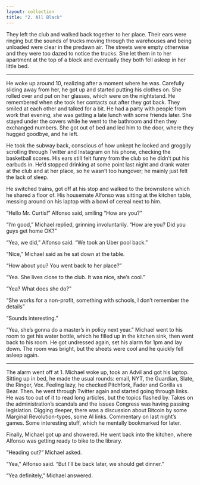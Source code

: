 ```yaml
---
layout: collection
title: "2. All Black"
---
```


They left the club and walked back together to her place. Their ears were ringing but the sounds of trucks moving through the warehouses and being unloaded were clear in the predawn air. The streets were empty otherwise and they were too dazed to notice the trucks. She let them in to her apartment at the top of a block and eventually they both fell asleep in her little bed.

<hr>

He woke up around 10, realizing after a moment where he was. Carefully sliding away from her, he got up and started putting his clothes on. She rolled over and put on her glasses, which were on the nightstand. He remembered when she took her contacts out after they got back. They smiled at each other and talked for a bit. He had a party with people from work that evening, she was getting a late lunch with some friends later. She stayed under the covers while he went to the bathroom and then they exchanged numbers. She got out of bed and led him to the door, where they hugged goodbye, and he left.

He took the subway back, conscious of how unkept he looked and groggily scrolling through Twitter and Instagram on his phone, checking the basketball scores. His ears still felt funny from the club so he didn’t put his earbuds in. He’d stopped drinking at some point last night and drank water at the club and at her place, so he wasn’t too hungover; he mainly just felt the lack of sleep.

He switched trains, got off at his stop and walked to the brownstone which he shared a floor of. His housemate Alfonso was sitting at the kitchen table, messing around on his laptop with a bowl of cereal next to him.

“Hello Mr. Curtis!” Alfonso said, smiling “How are you?”

“I’m good,” Michael replied, grinning involuntarily. “How are you? Did you guys get home OK?”

“Yea, we did,” Alfonso said. “We took an Uber pool back.”

“Nice,” Michael said as he sat down at the table.

“How about you? You went back to her place?”

“Yea. She lives close to the club. It was nice, she’s cool.”

“Yea? What does she do?”

“She works for a non-profit, something with schools, I don’t remember the details”

“Sounds interesting.”

“Yea, she’s gonna do a master’s in policy next year.”
Michael went to his room to get his water bottle, which he filled up in the kitchen sink, then went back to his room. He got undressed again, set his alarm for 1pm and lay down. The room was bright, but the sheets were cool and he quickly fell asleep again.

<hr>

The alarm went off at 1. Michael woke up, took an Advil and got his laptop. Sitting up in bed, he made the usual rounds: email, NYT, the Guardian, Slate, the Ringer, Vox. Feeling lazy, he checked Pitchfork, Fader and Gorilla vs Bear. Then. he went through Twitter again and started going through links. He was too out of it to read long articles, but the topics flashed by. Takes on the administration’s scandals and the issues Congress was having passing legislation. Digging deeper, there was a discussion about Bitcoin by some Marginal Revolution-types, some AI links. Commentary on last night’s games. Some interesting stuff, which he mentally bookmarked for later.

Finally, Michael got up and showered. He went back into the kitchen, where Alfonso was getting ready to bike to the library.

“Heading out?” Michael asked.

“Yea,” Alfonso said. “But I’ll be back later, we should get dinner.”

“Yea definitely,” Michael answered.




















